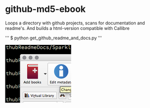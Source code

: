 # github-md5-ebook
Loops a directory with github projects, scans for documentation and readme's. And builds a html-version compatible with Callibre

'''
$ python get_github_readme_and_docs.py
'''


![addbooks](resources/addbooks.png)
